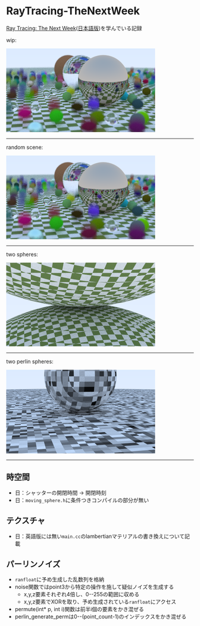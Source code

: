 # RayTracing-TheNextWeek
[Ray Tracing: The Next Week](https://raytracing.github.io/books/RayTracingTheNextWeek.html)([日本語版](https://inzkyk.xyz/ray_tracing_in_one_weekend/))を学んでいる記録

wip:

![](image.png)

---

random scene:

![](randomScene.png)

---

two spheres:

![](twoSpheres.png)

---

two perlin spheres:

![](twoPerlinSpheres.png)

---

## 時空間
- 日：シャッターの開閉時間 -> 開閉時刻
- 日：`moving_sphere.h`に条件つきコンパイルの部分が無い

## テクスチャ
- 日：英語版には無い`main.cc`のlambertianマテリアルの書き換えについて記載

## パーリンノイズ
- `ranfloat`に予め生成した乱数列を格納
- noise関数ではpoint3から特定の操作を施して疑似ノイズを生成する
    - x,y,z要素それぞれ4倍し、0--255の範囲に収める
    - x,y,z要素でXORを取り、予め生成されている`ranfloat`にアクセス
- permute(int* p, int i)関数は前半i個の要素をかき混ぜる
- perlin_generate_permは0--(point_count-1)のインデックスをかき混ぜる